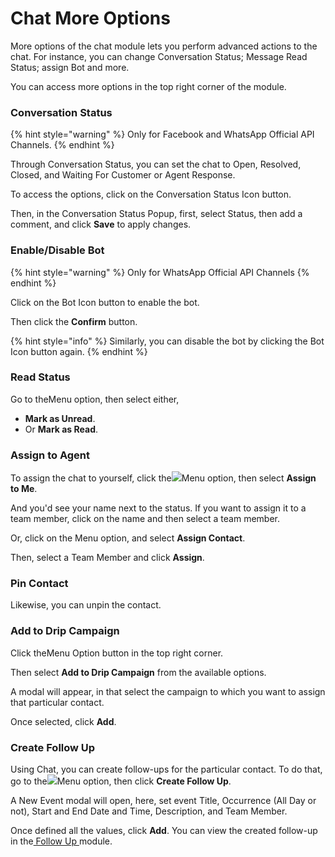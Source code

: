 # Chat More Options

More options of the chat module lets you perform advanced actions to the chat. For instance, you can change Conversation Status; Message Read Status; assign Bot and more.

You can access more options in the top right corner of the module.

### Conversation Status

{% hint style="warning" %}
Only for Facebook and WhatsApp Official API Channels.
{% endhint %}

Through Conversation Status, you can set the chat to Open, Resolved, Closed, and Waiting For Customer or Agent Response.

To access the options, click on the Conversation Status Icon button.

Then, in the Conversation Status Popup, first, select Status, then add a comment, and click **Save** to apply changes.

### Enable/Disable Bot

{% hint style="warning" %}
Only for WhatsApp Official API Channels
{% endhint %}

Click on the <img src="https://files.gitbook.com/v0/b/gitbook-x-prod.appspot.com/o/spaces%2FhElFPtMZjXYjDDMBT5q2%2Fuploads%2FPkBwvedjb1xuGp6G123Q%2FBot%20Icon%20Red.png?alt=media&#x26;token=3cda56cd-5dfc-4050-9033-2be9bf0d7be8" alt="" data-size="line">Bot Icon button to enable the bot.

Then click the **Confirm** button.

{% hint style="info" %}
Similarly, you can disable the bot by clicking the <img src="https://files.gitbook.com/v0/b/gitbook-x-prod.appspot.com/o/spaces%2FhElFPtMZjXYjDDMBT5q2%2Fuploads%2FsNp3xujYUlBNrgotjaaF%2FBot%20Icon%20Green.png?alt=media&#x26;token=da4a2a31-8a63-4e65-a84b-0765321c6116" alt="" data-size="line">Bot Icon button again.
{% endhint %}

### Read Status

Go to the<img src="https://files.gitbook.com/v0/b/gitbook-x-prod.appspot.com/o/spaces%2FhElFPtMZjXYjDDMBT5q2%2Fuploads%2FmdFmWLY4ZJ2b4UiCxunX%2FMenu%20Icon%20in%20the%20Chat.png?alt=media&#x26;token=b4c2cdf5-342f-4004-b333-e30c0d47ca1c" alt="" data-size="line">Menu option, then select either,

* **Mark as Unread**.
* Or **Mark as Read**.

### Assign to Agent

To assign the chat to yourself, click the![](https://files.gitbook.com/v0/b/gitbook-x-prod.appspot.com/o/spaces%2FhElFPtMZjXYjDDMBT5q2%2Fuploads%2FmdFmWLY4ZJ2b4UiCxunX%2FMenu%20Icon%20in%20the%20Chat.png?alt=media\&token=b4c2cdf5-342f-4004-b333-e30c0d47ca1c)Menu option, then select **Assign to Me**.

And you'd see your name next to the status. If you want to assign it to a team member, click on the name and then select a team member.

Or, click on the Menu option, and select **Assign Contact**.

Then, select a Team Member and click **Assign**.

### Pin Contact

Likewise, you can unpin the contact.

### Add to Drip Campaign

Click the<img src="https://files.gitbook.com/v0/b/gitbook-x-prod.appspot.com/o/spaces%2FhElFPtMZjXYjDDMBT5q2%2Fuploads%2FmdFmWLY4ZJ2b4UiCxunX%2FMenu%20Icon%20in%20the%20Chat.png?alt=media&#x26;token=b4c2cdf5-342f-4004-b333-e30c0d47ca1c" alt="" data-size="line">Menu Option button in the top right corner.

Then select **Add to Drip Campaign** from the available options.

A modal will appear, in that select the campaign to which you want to assign that particular contact.

Once selected, click **Add**.

### Create Follow Up

Using Chat, you can create follow-ups for the particular contact. To do that, go to the![](https://github.com/rampwin/rampwin-gitbook-docs/blob/main/broken-reference)Menu option, then click **Create Follow Up**.

A New Event modal will open, here, set event Title, Occurrence (All Day or not), Start and End Date and Time, Description, and Team Member.

Once defined all the values, click **Add**. You can view the created follow-up in the[ Follow Up ](follow-ups.md)module.
